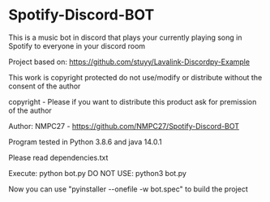 # Spotify-Discord-BOT
This is a music bot in discord that plays your currently playing song in Spotify to everyone in your discord room


Project based on: https://github.com/stuyy/Lavalink-Discordpy-Example

This work is copyright protected do not use/modify or distribute without the consent of the author

copyright - Please if you want to distribute this product ask for premission of the author

Author: NMPC27 - https://github.com/NMPC27/Spotify-Discord-BOT

Program tested in Python 3.8.6 and java 14.0.1

Please read dependencies.txt

Execute: python bot.py
DO NOT USE: python3 bot.py

Now you can use "pyinstaller --onefile -w bot.spec" to build the project
